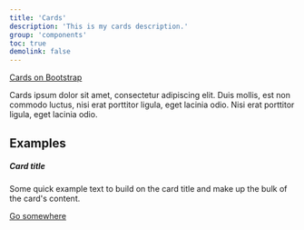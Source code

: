 ```yaml
---
title: 'Cards'
description: 'This is my cards description.'
group: 'components'
toc: true
demolink: false
---
```


[Cards on Bootstrap](https://v5.getbootstrap.com/docs/5.0/components/card/)

Cards ipsum dolor sit amet, consectetur adipiscing elit. Duis mollis, est non commodo luctus, nisi erat porttitor ligula, eget lacinia odio. Nisi erat porttitor ligula, eget lacinia odio.

## Examples

<div class="card">
    <div class="card-body">
        <h5 class="card-title">Card title</h5>
        <p class="card-text">Some quick example text to build on the card title and make up the bulk of the card's content.</p>
        <a href="#" class="btn btn-primary">Go somewhere</a>
    </div>
</div>
